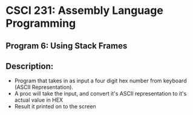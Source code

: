 # CSCI 231: Assembly Language Programming
## Program 6: Using Stack Frames
## Description:
- Program that takes in as input a four digit hex number from keyboard (ASCII Representation). 
- A proc will take the input, and convert it's ASCII representation to it's actual value in HEX    
- Result it printed on to the screen 
